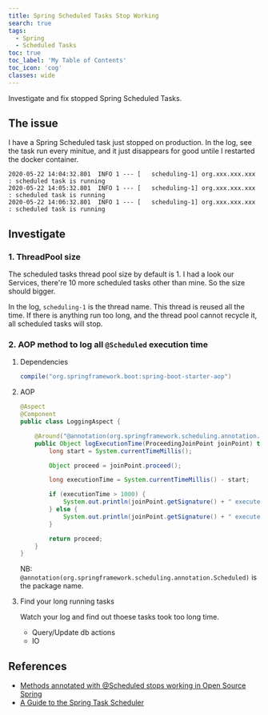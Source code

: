 ```yaml
---
title: Spring Scheduled Tasks Stop Working
search: true
tags:
  - Spring
  - Scheduled Tasks
toc: true
toc_label: 'My Table of Contents'
toc_icon: 'cog'
classes: wide
---
```


Investigate and fix stopped Spring Scheduled Tasks.

## The issue

I have a Spring Scheduled task just stopped on production. In the log, see the task run every minitue, and it just disappears for good untile I restarted the docker container.

```log
2020-05-22 14:04:32.801  INFO 1 --- [   scheduling-1] org.xxx.xxx.xxx             : scheduled task is running
2020-05-22 14:05:32.801  INFO 1 --- [   scheduling-1] org.xxx.xxx.xxx             : scheduled task is running
2020-05-22 14:06:32.801  INFO 1 --- [   scheduling-1] org.xxx.xxx.xxx             : scheduled task is running
```

## Investigate

### 1. ThreadPool size

The scheduled tasks thread pool size by default is 1. I had a look our Services, there're 10 more scheduled tasks other than mine. So the size should bigger.

In the log, `scheduling-1` is the thread name. This thread is reused all the time. If there is anything run too long, and the thread pool cannot recycle it, all scheduled tasks will stop.

### 2. AOP method to log all `@Scheduled` execution time

1. Dependencies

    ```gradle
    compile("org.springframework.boot:spring-boot-starter-aop")
    ```

2. AOP

    ```java
    @Aspect
    @Component
    public class LoggingAspect {

        @Around("@annotation(org.springframework.scheduling.annotation.Scheduled)")
        public Object logExecutionTime(ProceedingJoinPoint joinPoint) throws Throwable {
            long start = System.currentTimeMillis();

            Object proceed = joinPoint.proceed();

            long executionTime = System.currentTimeMillis() - start;

            if (executionTime > 1000) {
                System.out.println(joinPoint.getSignature() + " executed in " + executionTime + "ms ----- attention");
            } else {
                System.out.println(joinPoint.getSignature() + " executed in " + executionTime + "ms");
            }

            return proceed;
        }
    }
    ```

    NB: `@annotation(org.springframework.scheduling.annotation.Scheduled)` is the package name.

3. Find your long running tasks

    Watch your log and find out thoese tasks took too long time.

    - Query/Update db actions
    - IO

## References

- [Methods annotated with @Scheduled stops working in Open Source Spring](https://community.pivotal.io/s/article/methods-annotated-with-scheduled-stops-working?language=en_US)
- [A Guide to the Spring Task Scheduler](https://www.baeldung.com/spring-task-scheduler)
